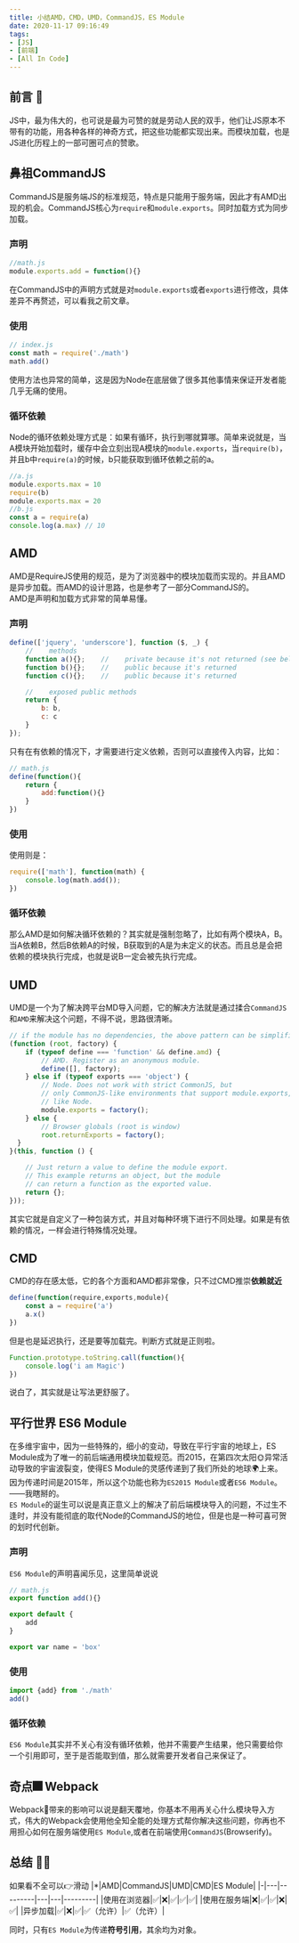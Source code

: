 ```yaml
---
title: 小结AMD，CMD，UMD，CommandJS，ES Module
date: 2020-11-17 09:16:49
tags:
- [JS]
- [前端]
- [All In Code]
---
```

## 前言 🎤
JS中，最为伟大的，也可说是最为可赞的就是劳动人民的双手，他们让JS原本不带有的功能，用各种各样的神奇方式，把这些功能都实现出来。而模块加载，也是JS进化历程上的一部可圈可点的赞歌。  

<!--more-->
## 鼻祖CommandJS
CommandJS是服务端JS的标准规范，特点是只能用于服务端，因此才有AMD出现的机会。CommandJS核心为`require`和`module.exports`。同时加载方式为同步加载。
### 声明
```js
//math.js
module.exports.add = function(){}
```
在CommandJS中的声明方式就是对`module.exports`或者`exports`进行修改，具体差异不再赘述，可以看我之前文章。
### 使用
```js
// index.js
const math = require('./math')
math.add()
```
使用方法也异常的简单，这是因为Node在底层做了很多其他事情来保证开发者能几乎无痛的使用。
### 循环依赖
Node的循环依赖处理方式是：如果有循环，执行到哪就算哪。简单来说就是，当A模块开始加载时，缓存中会立刻出现A模块的`module.exports`，当`require(b)`，并且b中`require(a)`的时候，b只能获取到循环依赖之前的a。
```js
//a.js
module.exports.max = 10
require(b)
module.exports.max = 20
//b.js
const a = require(a)
console.log(a.max) // 10
```
## AMD
AMD是RequireJS使用的规范，是为了浏览器中的模块加载而实现的。并且AMD是异步加载。而AMD的设计思路，也是参考了一部分CommandJS的。  
AMD是声明和加载方式非常的简单易懂。  
### 声明
```js
define(['jquery', 'underscore'], function ($, _) {
    //    methods
    function a(){};    //    private because it's not returned (see below)
    function b(){};    //    public because it's returned
    function c(){};    //    public because it's returned

    //    exposed public methods
    return {
        b: b,
        c: c
    }
});
```
只有在有依赖的情况下，才需要进行定义依赖，否则可以直接传入内容，比如：
```js
// math.js
define(function(){
    return {
        add:function(){}
    }
})
```
### 使用
使用则是：
```js
require(['math'], function(math) {
    console.log(math.add());
})
```
### 循环依赖
那么AMD是如何解决循环依赖的？其实就是强制忽略了，比如有两个模块A，B。当A依赖B，然后B依赖A的时候，B获取到的A是为未定义的状态。而且总是会把依赖的模块执行完成，也就是说B一定会被先执行完成。

## UMD
UMD是一个为了解决跨平台MD导入问题，它的解决方法就是通过揉合`CommandJS`和`AMD`来解决这个问题，不得不说，思路很清晰。
```js
// if the module has no dependencies, the above pattern can be simplified to
(function (root, factory) {
    if (typeof define === 'function' && define.amd) {
        // AMD. Register as an anonymous module.
        define([], factory);
    } else if (typeof exports === 'object') {
        // Node. Does not work with strict CommonJS, but
        // only CommonJS-like environments that support module.exports,
        // like Node.
        module.exports = factory();
    } else {
        // Browser globals (root is window)
        root.returnExports = factory();
  }
}(this, function () {

    // Just return a value to define the module export.
    // This example returns an object, but the module
    // can return a function as the exported value.
    return {};
}));
```
其实它就是自定义了一种包装方式，并且对每种环境下进行不同处理。如果是有依赖的情况，一样会进行特殊情况处理。  
## CMD
CMD的存在感太低，它的各个方面和AMD都非常像，只不过CMD推崇**依赖就近**  
```js
define(function(require,exports,module){
    const a = require('a')
    a.x()
})
```
但是也是延迟执行，还是要等加载完。判断方式就是正则啦。
```js
Function.prototype.toString.call(function(){
    console.log('i am Magic')
})
```
说白了，其实就是让写法更舒服了。

## 平行世界 ES6 Module
在多维宇宙中，因为一些特殊的，细小的变动，导致在平行宇宙的地球上，ES Module成为了唯一的前后端通用模块加载规范。而2015，在第四次太阳🌞异常活动导致的宇宙波裂变，使得ES Module的灵感传递到了我们所处的地球🌍上来。因为传递时间是2015年，所以这个功能也称为`ES2015 Module`或者`ES6 Module`。——我瞎掰的。  
`ES Module`的诞生可以说是真正意义上的解决了前后端模块导入的问题，不过生不逢时，并没有能彻底的取代Node的CommandJS的地位，但是也是一种可喜可贺的划时代创新。  
### 声明
`ES6 Module`的声明喜闻乐见，这里简单说说
```js
// math.js
export function add(){}

export default {
    add
}

export var name = 'box'
```
### 使用
```js
import {add} from './math'
add()
```
### 循环依赖
`ES6 Module`其实并不关心有没有循环依赖，他并不需要产生结果，他只需要给你一个引用即可，至于是否能取到值，那么就需要开发者自己来保证了。

## 奇点🎆 Webpack
Webpack带来的影响可以说是翻天覆地，你基本不用再关心什么模块导入方式，伟大的Webpack会使用他全知全能的处理方式帮你解决这些问题，你再也不用担心如何在服务端使用`ES Module`,或者在前端使用`CommandJS`(Browserify)。

## 总结 👨‍🏫
如果看不全可以👉滑动
|*|AMD|CommandJS|UMD|CMD|ES Module|
|-|---|---------|---|---|---------|
|使用在浏览器|✅|❌|✅|✅|✅|
|使用在服务端|❌|✅|✅|❌|✅|
|异步加载|✅|❌|✅|✅（允许）|✅（允许）|

同时，只有`ES Module`为传递**符号引用**，其余均为对象。